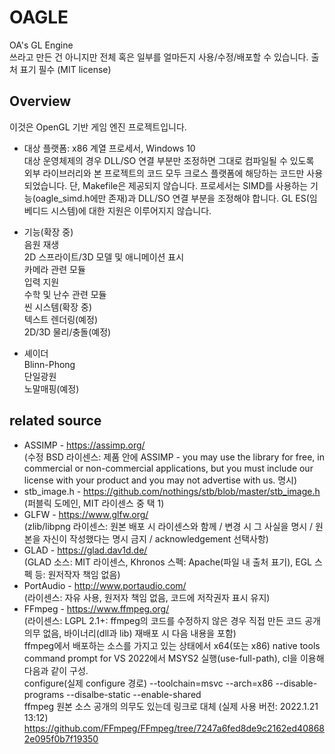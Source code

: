 # OAGLE
OA's GL Engine\
쓰라고 만든 건 아니지만 전체 혹은 일부를 얼마든지 사용/수정/배포할 수 있습니다. 출처 표기 필수 (MIT license)

## Overview
이것은 OpenGL 기반 게임 엔진 프로젝트입니다.
* 대상 플랫폼: x86 계열 프로세서, Windows 10\
대상 운영체제의 경우 DLL/SO 연결 부분만 조정하면 그대로 컴파일될 수 있도록 외부 라이브러리와 본 프로젝트의 코드 모두 크로스 플랫폼에 해당하는 코드만 사용되었습니다. 단, Makefile은 제공되지 않습니다.
프로세서는 SIMD를 사용하는 기능(oagle_simd.h에만 존재)과 DLL/SO 연결 부분을 조정해야 합니다.
GL ES(임베디드 시스템)에 대한 지원은 이루어지지 않습니다.

* 기능(확장 중)\
음원 재생\
2D 스프라이트/3D 모델 및 애니메이션 표시\
카메라 관련 모듈\
입력 지원\
수학 및 난수 관련 모듈\
씬 시스템(확장 중)\
텍스트 렌더링(예정)\
2D/3D 물리/충돌(예정)

* 셰이더\
Blinn-Phong\
단일광원\
노말매핑(예정)


## related source
* ASSIMP - https://assimp.org/ \
(수정 BSD 라이센스: 제품 안에 ASSIMP - you may use the library for free, in commercial or non-commercial applications, but you must include our license with your product and you may not advertise with us. 명시)
* stb_image.h - https://github.com/nothings/stb/blob/master/stb_image.h \
(퍼블릭 도메인, MIT 라이센스 중 택 1)
* GLFW - https://www.glfw.org/ \
(zlib/libpng 라이센스: 원본 배포 시 라이센스와 함께 / 변경 시 그 사실을 명시 / 원본을 자신이 작성했다는 명시 금지 / acknowledgement 선택사항)
* GLAD - https://glad.dav1d.de/ \
(GLAD 소스: MIT 라이센스, Khronos 스펙: Apache(파일 내 출처 표기), EGL 스펙 등: 원저작자 책임 없음)
* PortAudio - http://www.portaudio.com/ \
(라이센스: 자유 사용, 원저자 책임 없음, 코드에 저작권자 표시 유지)
* FFmpeg - https://www.ffmpeg.org/ \
(라이센스: LGPL 2.1+: ffmpeg의 코드를 수정하지 않은 경우 직접 만든 코드 공개 의무 없음, 바이너리(dll과 lib) 재배포 시 다음 내용을 포함) \
ffmpeg에서 배포하는 소스를 가지고 있는 상태에서 x64(또는 x86) native tools command prompt for VS 2022에서 MSYS2 실행(use-full-path), cl을 이용해 다음과 같이 구성. \
configure(실제 configure 경로) --toolchain=msvc --arch=x86 --disable-programs --disalbe-static --enable-shared \
ffmpeg 원본 소스 공개의 의무도 있는데 링크로 대체 (실제 사용 버전: 2022.1.21 13:12) https://github.com/FFmpeg/FFmpeg/tree/7247a6fed8de9c2162ed408682e095f0b7f19350
